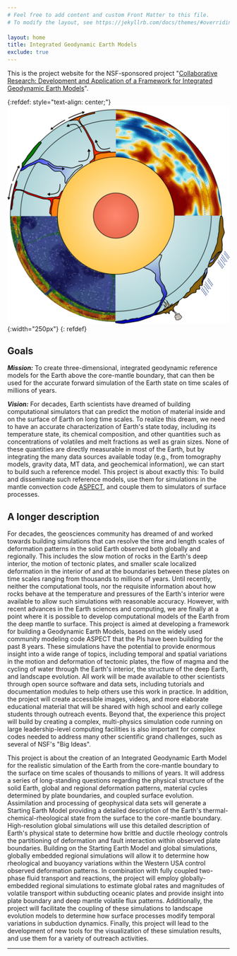 ```yaml
---
# Feel free to add content and custom Front Matter to this file.
# To modify the layout, see https://jekyllrb.com/docs/themes/#overriding-theme-defaults

layout: home
title: Integrated Geodynamic Earth Models
exclude: true
---
```


This is the project website for the NSF-sponsored project "[Collaborative
Research: Development and Application of a Framework for Integrated Geodynamic
Earth Models](https://www.nsf.gov/awardsearch/showAward?AWD_ID=1925595&HistoricalAwards=false)".

{:refdef: style="text-align: center;"}
![Logo](images/logo.png){:width="250px"}
{: refdef}

## Goals

**_Mission:_** To create three-dimensional, integrated geodynamic
reference models for the Earth above the core-mantle boundary, that
can then be used for the accurate forward simulation of the Earth
state on time scales of millions of years.

**_Vision:_** For decades, Earth scientists have dreamed of building
computational simulators that can predict the motion of material
inside and on the surface of Earth on long time scales. To realize
this dream, we need to have an accurate characterization of Earth's
state today, including its temperature state, its chemical
composition, and other quantities such as concentrations of volatiles
and melt fractions as well as grain sizes. None of these quantities
are directly measurable in most of the Earth, but by integrating the
many data sources available today (e.g., from tomography models,
gravity data, MT data, and geochemical information), we can start to
build such a reference model. This project is about exactly this: To
build and disseminate such reference models, use them for
simulations in the mantle convection code
[ASPECT](https://aspect.geodynamics.org), and couple them to
simulators of surface processes.


## A longer description

For decades, the geosciences community has dreamed of and worked
towards building simulations that can resolve the time and length
scales of deformation patterns in the solid Earth observed both
globally and regionally. This includes the slow motion of rocks in the
Earth's deep interior, the motion of tectonic plates, and smaller
scale localized deformation in the interior of and at the boundaries
between these plates on time scales ranging from thousands to millions
of years. Until recently, neither the computational tools, nor the
requisite information about how rocks behave at the temperature and
pressures of the Earth's interior were available to allow such
simulations with reasonable accuracy. However, with recent advances in
the Earth sciences and computing, we are finally at a point where it
is possible to develop computational models of the Earth from the deep
mantle to surface. This project is aimed at developing a framework for
building a Geodynamic Earth Models, based on the widely used community
modeling code ASPECT that the PIs have been building for the past 8
years. These simulations have the potential to provide enormous
insight into a wide range of topics, including temporal and spatial
variations in the motion and deformation of tectonic plates, the flow
of magma and the cycling of water through the Earth's interior, the
structure of the deep Earth, and landscape evolution. All work will be
made available to other scientists through open source software and
data sets, including tutorials and documentation modules to help
others use this work in practice. In addition, the project will create
accessible images, videos, and more elaborate educational material
that will be shared with high school and early college students
through outreach events. Beyond that, the experience this project will
build by creating a complex, multi-physics simulation code running on
large leadership-level computing facilities is also important for
complex codes needed to address many other scientific grand
challenges, such as several of NSF's "Big Ideas".

This project is about the creation of an Integrated Geodynamic Earth
Model for the realistic simulation of the Earth from the core-mantle
boundary to the surface on time scales of thousands to millions of
years. It will address a series of long-standing questions regarding
the physical structure of the solid Earth, global and regional
deformation patterns, material cycles determined by plate boundaries,
and coupled surface evolution. Assimilation and processing of
geophysical data sets will generate a Starting Earth Model providing a
detailed description of the Earth's thermal-chemical-rheological state
from the surface to the core-mantle boundary. High-resolution global
simulations will use this detailed description of Earth's physical
state to determine how brittle and ductile rheology controls the
partitioning of deformation and fault interaction within observed
plate boundaries. Building on the Starting Earth Model and global
simulations, globally embedded regional simulations will allow it to
determine how rheological and buoyancy variations within the Western
USA control observed deformation patterns. In combination with fully
coupled two-phase fluid transport and reactions, the project will
employ globally-embedded regional simulations to estimate global rates
and magnitudes of volatile transport within subducting oceanic plates
and provide insight into plate boundary and deep mantle volatile flux
patterns. Additionally, the project will facilitate the coupling of
these simulations to landscape evolution models to determine how
surface processes modify temporal variations in subduction
dynamics. Finally, this project will lead to the development of new
tools for the visualization of these simulation results, and use them
for a variety of outreach activities.

***
